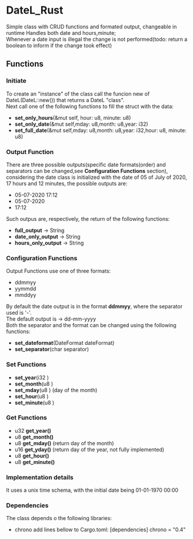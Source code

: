 # DateL_Rust

Simple class with CRUD functions and formated output, changeable in runtime
Handles both date and hours,minute;  
Whenever a date input is illegal the change is not performed(todo: return a boolean to inform if the change took effect) 

## Functions  

### Initiate
To create an "instance" of the class call the funcion new of DateL(DateL::new()) that returns a DateL "class".  
Next call one of the following functions to fill the struct with the data:
 * **set_only_hours**(&mut self, hour: u8, minute: u8)
 * **set_only_date**(&mut self,mday: u8,month: u8,year: i32)
 * **set_full_date**(&mut self,mday: u8,month: u8,year: i32,hour: u8, minute: u8)

### Output Function
 There are three possible outputs(specific date formats(order) and separators can be changed,see **Configuration Functions** section), considering the date class is initialized with the date of 05 of July of 2020, 17 hours and 12 minutes, the possible outputs are:
 * 05-07-2020 17:12
 * 05-07-2020
 * 17:12
 
 Such outpus are, respectively, the return of the following functions:
 * **full_output**      -> String
 * **date_only_output**   -> String
 * **hours_only_output**  -> String

### Configuration Functions
Output Functions use one of three formats:
 * ddmmyy
 * yymmdd
 * mmddyy

By default the date output is in the format **ddmmyy**, where the separator used is '-'.  
The default output is -> dd-mm-yyyy  
Both the separator and the format can be changed using the following functions:  

* **set_dateformat**(DateFormat dateFormat)
* **set_separator**(char separator)


### Set Functions
* **set_year**(i32 )
* **set_month**(u8 )
* **set_mday**(u8 ) (day of the month)
* **set_hour**(u8 )
* **set_minute**(u8 )

### Get Functions
* u32 **get_year()**
* u8 **get_month()**
* u8 **get_mday()** (return day of the month)
* u16 **get_yday()** (return day of the year, not fully implemented)
* u8 **get_hour()**
* u8 **get_minute()**


### Implementation details
It uses a unix time schema, with the initial date being 01-01-1970 00:00

### Dependencies
The class depends o the following libraries:
* chrono 
add lines bellow to Cargo.toml:
[dependencies]
chrono = "0.4"
